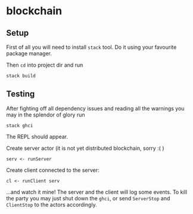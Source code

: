 # blockchain

## Setup

First of all you will need to install `stack` tool. Do it using your favourite package manager.

Then `cd` into project dir and run
```
stack build
```

## Testing

After fighting off all dependency issues and reading all the warnings you may in the splendor of glory run
```
stack ghci
```
The REPL should appear.

Create server actor (it is not yet distributed blockchain, sorry :( )
```
serv <- runServer
```
Create client connected to the server:
```
cl <- runClient serv
```
...and watch it mine! The server and the client will log some events. To kill the party you may just shut down the `ghci`, or send `ServerStop` and `ClientStop` to the actors accordingly.
